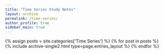 ```yaml
---
title: "Time Series Study Notes"
layout: archive
permalink: /time-series/
author_profile: true
sidebar_main: true
---
```


{% assign posts = site.categories['Time Series'] %}
{% for post in posts %} {% include archive-single2.html type=page.entries_layout %} {% endfor %}